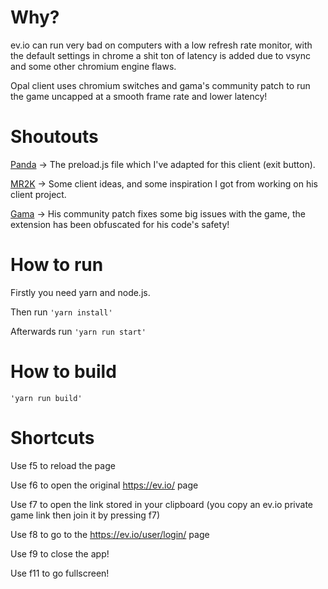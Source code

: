 # Why?

ev.io can run very bad on computers with a low refresh rate monitor, with the default settings in chrome a shit ton of latency is added due to vsync and some other chromium engine flaws.

Opal client uses chromium switches and gama's community patch to run the game uncapped at a smooth frame rate and lower latency!

# Shoutouts 

[Panda](https://github.com/PandasMagic/Comp-Client) -> The preload.js file which I've adapted for this client (exit button).

[MR2K](https://github.com/m2rk1312/EVClient) -> Some client ideas, and some inspiration I got from working on his client project.

[Gama](https://chrome.google.com/webstore/detail/community-patch-evio/ifoamcioafnhbhakboliekfopmefahip) -> His community patch fixes some big issues with the game, the extension has been obfuscated for his code's safety!

# How to run

Firstly you need yarn and node.js.

Then run `'yarn install'`

Afterwards run 
`'yarn run start'`

# How to build

`'yarn run build'`

# Shortcuts

Use f5 to reload the page

Use f6 to open the original https://ev.io/ page

Use f7 to open the link stored in your clipboard (you copy an ev.io private game link then join it by pressing f7)

Use f8 to go to the https://ev.io/user/login/ page

Use f9 to close the app!

Use f11 to go fullscreen!
